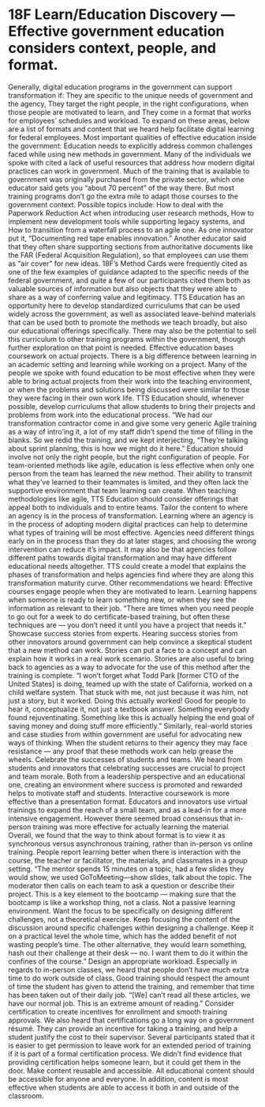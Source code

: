# 18F Learn/Education Discovery — Effective government education considers context, people, and format.

Generally, digital education programs in the government can support transformation if:
They are specific to the unique needs of government and the agency,
They target the right people, in the right configurations, when those people are motivated to learn, and 
They come in a format that works for employees’ schedules and workload. 
To expand on these areas, below are a list of formats and content that we heard help facilitate digital learning for federal employees.
Most important qualities of effective education inside the government:
Education needs to explicitly address common challenges faced while using new methods in government.
Many of the individuals we spoke with cited a lack of useful resources that address how modern digital practices can work in government. Much of the training that is available to government was originally purchased from the private sector, which one educator said gets you “about 70 percent” of the way there. But most training programs don’t go the extra mile to adapt those courses to the government context. 
Possible topics include: 
How to deal with the Paperwork Reduction Act when introducing user research methods, 
How to implement new development tools while supporting legacy systems, and 
How to transition from a waterfall process to an agile one. 
As one innovator put it, “Documenting red tape enables innovation.” Another educator said that they often share supporting sections from authoritative documents like the FAR (Federal Acquisition Regulation), so that employees can use them as “air cover” for new ideas.
18F’s Method Cards were frequently cited as one of the few examples of guidance  adapted to the specific needs of the federal government, and quite a few of our participants cited them both as valuable sources of information but also objects that they were able to share as a way of conferring value and legitimacy.
TTS Education has an opportunity here to develop standardized curriculums that can be used widely across the government, as well as associated leave-behind materials that can be used both to promote the methods we teach broadly, but also our educational offerings specifically. There may also be the potential to sell this curriculum to other training programs within the government, though further exploration on that point is needed.
Effective education bases coursework on actual projects.
There is a big difference between learning in an academic setting and learning while working on a project. Many of the people we spoke with found education to be most effective when they were able to bring actual projects from their work into the teaching environment, or when the problems and solutions being discussed were similar to those they were facing in their own work life. TTS Education should, whenever possible, develop curriculums that allow students to bring their projects and problems from work into the educational process.
“We had our transformation contractor come in and give some very generic Agile training as a way of intro’ing it, a lot of my staff didn’t spend the time of filling in the blanks. So we redid the training, and we kept interjecting, “They’re talking about sprint planning, this is how we might do it here.”
Education should involve not only the right people, but the right configuration of people.
For team-oriented methods like agile, education is less effective when only one person from the team has learned the new method. Their ability to transmit what they’ve learned to their teammates is limited, and they often lack the supportive environment that team learning can create. When teaching methodologies like agile, TTS Education should consider offerings that appeal both to individuals and to entire teams.
Tailor the content to where an agency is in the process of transformation.
Learning where an agency is in the process of adopting modern digital practices can help to determine what types of training will be most effective. Agencies need different things early on in the process than they do at later stages, and choosing the wrong intervention can reduce it’s impact. It may also be that agencies follow different paths towards digital transformation and may have different educational needs altogether. TTS could create a model that explains the phases of transformation and helps agencies find where they are along this transformation maturity curve.
Other recommendations we heard:
Effective courses engage people when they are motivated to learn.
Learning happens when someone is ready to learn something new, or when they see the information as relevant to their job. 
“There are times when you need people to go out for a week to do certificate-based training, but often these techniques are — you don’t need it until you have a project that needs it.”
Showcase success stories from experts.
Hearing success stories from other innovators around government can help convince a skeptical student that a new method can work. Stories can put a face to a concept and can explain how it works in a real work scenario. Stories are also useful to bring back to agencies as a way to advocate for the use of this method after the training is complete.
“I won’t forget what Todd Park [former CTO of the United States] is doing, teamed up with the state of California, worked on a child welfare system. That stuck with me, not just because it was him, not just a story, but it worked. Doing this actually worked! Good for people to hear it, conceptualize it, not just a textbook answer. Something everybody found rejuventinating. Something like this is actually helping the end goal of saving money and doing stuff more efficiently.”
Similarly, real-world stories and case studies from within government are useful for advocating new ways of thinking. When the student returns to their agency they may face resistance — any proof that these methods work can help grease the wheels. 
Celebrate the successes of students and teams.
We heard from students and innovators that celebrating successes are crucial to project and team morale. Both from a leadership perspective and an educational one, creating an environment where success is promoted and rewarded helps to motivate staff and students.
Interactive coursework is more effective than a presentation format. 
Educators and innovators use virtual trainings to expand the reach of a small team, and as a lead-in for a more intensive engagement. However there seemed broad consensus that in-person training was more effective for actually learning the material. 
Overall, we found that the way to think about format is to view it as synchronous versus asynchronous training, rather than in-person vs online training. People report learning better when there is interaction with the course, the teacher or facilitator, the materials, and classmates in a group setting. 
“The mentor spends 15 minutes on a topic, had a few slides they would show, we used GoToMeeting—show slides, talk about the topic. The moderator then calls on each team to ask a question or describe their project. This is a key element to the bootcamp — making sure that the bootcamp is like a workshop thing, not a class. Not a passive learning environment. Want the focus to be specifically on designing different challenges, not a theoretical exercise. Keep focusing the content of the discussion around specific challenges within designing a challenge. Keep it on a practical level the whole time, which has the added benefit of not wasting people’s time. The other alternative, they would learn something, hash out their challenge at their desk — no. I want them to do it within the confines of the course.”
Design an appropriate workload.
Especially in regards to in-person classes, we heard that people don’t have much extra time to do work outside of class. Good training should respect the amount of time the student has given to attend the training, and remember that time has been taken out of their daily job.
“[We] can’t read all these articles, we have our normal job. This is an extreme amount of reading.”
Consider certification to create incentives for enrollment and smooth training approvals.
We also heard that certifications go a long way on a government résumé. They can provide an incentive for taking a training, and help a student justify the cost to their supervisor. Several participants stated that it is easier to get permission to leave work for an extended period of training if it is part of a formal certification process. We didn’t find evidence that providing certification helps someone learn, but it could get them in the door. 
Make content reusable and accessible.
All educational content should be accessible for anyone and everyone. In addition, content is most effective when students are able to access it both in and outside of the classroom.

